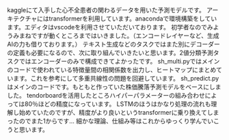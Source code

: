 kaggleにて入手した心不全患者の関わるデータを用いた予測モデルです。
アーキテクチャにはtransformerを利用しています。anacondaで環境構築をしています。エディタはvscodeを利用させていただいております。
初学者なのでみようみまねですが動くところまではいきました。（エンコードレイヤーなど、生成AIの力も借りております。）
テキスト生成などのタスクではまた別にデコーダーの定義も必要になるので、次に取り組んでいきたいと思います。2値分類予測タスクではエンコーダーのみで構成できてよかったです。
sh_multi.pyではメインのコードで使われている特徴量間の相関係数を出力し、ヒートマップにまとめています。これを参考にして多重共線性の問題を回避しています。
sh_predict.pyはメインのコードです。もともと作っていた株価騰落予測モデルをベースにしました。
tendorboardを活用したところハイパーパラメーターの組み合わせによっては80％ほどの精度になっています。
LSTMのほうはかなり処理の流れも理解し始めていたのですが、精度がより良いというtransformerに乗り換えてしまったのでまた1からです…
細かな理論、仕組み等はこれからゆっくり学んでいこうと思います。
